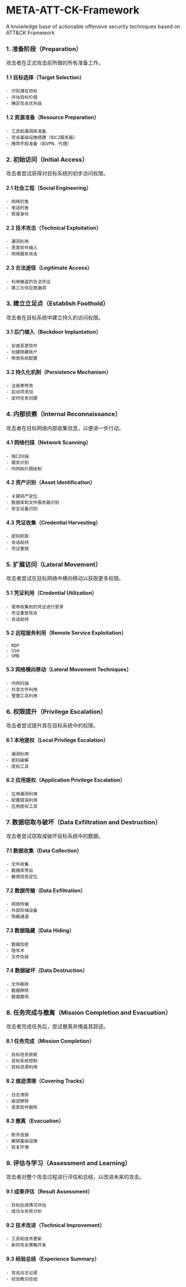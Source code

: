 # META-ATT-CK-Framework
A knowledge base of actionable offensive security techniques based on ATT&amp;CK Framework

### 1. 准备阶段（Preparation）
攻击者在正式攻击前所做的所有准备工作。

  #### 1.1 目标选择（Target Selection）
    - 识别潜在目标
    - 评估目标价值
    - 确定攻击优先级
    
  #### 1.2 资源准备（Resource Preparation）
    - 工具和漏洞库准备
    - 攻击基础设施搭建（如C2服务器）
    - 掩饰手段准备（如VPN、代理）


### 2. 初始访问（Initial Access）
攻击者尝试获得对目标系统的初步访问权限。
  
  #### 2.1 社会工程（Social Engineering）
    - 网络钓鱼
    - 电话钓鱼
    - 假冒身份
  
  #### 2.2 技术攻击（Technical Exploitation）
    - 漏洞利用
    - 恶意软件植入
    - 网络服务攻击
  
  #### 2.3 合法途径（Legitimate Access）
    - 利用被盗的合法凭证
    - 第三方供应商漏洞


### 3. 建立立足点（Establish Foothold）
攻击者在目标系统中建立持久的访问权限。
  
  #### 3.1 后门植入（Backdoor Implantation）
    - 安装恶意软件
    - 创建隐藏账户
    - 修改系统配置
    
  #### 3.2 持久化机制（Persistence Mechanism）
    - 注册表修改
    - 启动项添加
    - 定时任务创建


### 4. 内部侦察（Internal Reconnaissance）
攻击者在目标网络内部收集信息，以便进一步行动。
  
  #### 4.1 网络扫描（Network Scanning）
    - 端口扫描
    - 服务识别
    - 内网拓扑图绘制
    
  #### 4.2 资产识别（Asset Identification）
    - 关键资产定位
    - 数据库和文件服务器识别
    - 安全设备识别
  
  #### 4.3 凭证收集（Credential Harvesting）
    - 密码抓取
    - 会话劫持
    - 凭证重放


### 5. 扩展访问（Lateral Movement）
攻击者尝试在目标网络中横向移动以获取更多权限。

  #### 5.1 凭证利用（Credential Utilization）
    - 使用收集到的凭证进行登录
    - 凭证重放攻击
    - 会话劫持
    
  #### 5.2 远程服务利用（Remote Service Exploitation）
    - RDP
    - SSH
    - SMB
  
  #### 5.3 网络横向移动（Lateral Movement Techniques）
    - 内网扫描
    - 共享文件利用
    - 管理工具利用


### 6. 权限提升（Privilege Escalation）
攻击者尝试提升其在目标系统中的权限。
  
  #### 6.1 本地提权（Local Privilege Escalation）
    - 漏洞利用
    - 密码破解
    - 提权工具

  #### 6.2 应用提权（Application Privilege Escalation）
    - 应用漏洞利用
    - 配置错误利用
    - 应用提权工具


### 7. 数据窃取与破坏（Data Exfiltration and Destruction）
攻击者尝试窃取或破坏目标系统中的数据。

  #### 7.1 数据收集（Data Collection）
    - 文件收集
    - 数据库导出
    - 敏感信息定位
    
  #### 7.2 数据传输（Data Exfiltration）
    - 网络传输
    - 外部存储设备
    - 隐蔽通道
  
  #### 7.3 数据隐藏（Data Hiding）
    - 数据加密
    - 隐写术
    - 文件伪装
    
  #### 7.4 数据破坏（Data Destruction）
    - 文件删除
    - 数据擦除
    - 数据篡改
    

### 8. 任务完成与撤离（Mission Completion and Evacuation）
攻击者完成任务后，尝试撤离并掩盖其踪迹。
  
  #### 8.1 任务完成（Mission Completion）
    - 目标信息获取
    - 目标系统控制
    - 目标资源利用
  
  #### 8.2 痕迹清理（Covering Tracks）
    - 日志清除
    - 痕迹擦除
    - 恶意软件删除
  
  #### 8.3 撤离（Evacuation）
    - 断开连接
    - 撤销基础设施
    - 恢复环境


### 9. 评估与学习（Assessment and Learning）
攻击者对整个攻击过程进行评估和总结，以改进未来的攻击。
  
  #### 9.1 成果评估（Result Assessment）
    - 目标达成情况评估
    - 成功与失败分析
    
  #### 9.2 技术改进（Technical Improvement）
    - 工具和技术更新
    - 新的攻击策略开发
    
  #### 9.3 经验总结（Experience Summary）
    - 攻击日志记录
    - 经验教训总结
